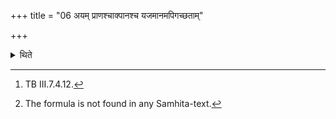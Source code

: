 +++
title = "06 अयम् प्राणश्चाक्पानश्च यजमानमपिगच्छताम्"

+++

<details><summary>थिते</summary>

6. With ayaṁ prāṇaścāpānaśca...[^1] having mixed the two strainers into the Prastara, with prāṇāpānābhyām...[^2] he gives the Prastara to the sacrificer; the sacrificer (gives) it to the Brahman.  

[^1]: TB III.7.4.12.  

[^2]: The formula is not found in any Samhita-text.
</details>
